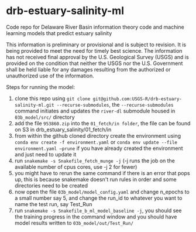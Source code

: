 # drb-estuary-salinity-ml

Code repo for Delaware River Basin information theory code and machine learning models that predict estuary salinity

This information is preliminary or provisional and is subject to revision. It is being provided to meet the need for timely best science. The information has not received final approval by the U.S. Geological Survey (USGS) and is provided on the condition that neither the USGS nor the U.S. Government shall be held liable for any damages resulting from the authorized or unauthorized use of the information.

Steps for running the model:

1) clone this repo using `git clone git@github.com:USGS-R/drb-estuary-salinity-ml.git --recurse-submodules`, the `--recurse-submodules` command initiates and updates the `river-dl` submodule housed in `03b_model/src/` directory 
1) add the file `953860.zip` into the `01_fetch/in folder`, the file can be found on S3 in drb_estuary_salinity/01_fetch/in
2) from within the github cloned directory create the environment using `conda env create -f environment.yaml` or `conda env update --file environment.yaml –prune` if you have already created the environment and just need to update it
3) run `snakemake -s Snakefile_fetch_munge -j` (-j runs the job on the available number of cpus cores, use -j 2 for fewer)
4) you might have to rerun the same command if there is an error that pops up, this is because snakemake doesn't run rules in order and some directories need to be created
5) now open the file `03b_model/model_config.yaml` and change n_epochs to a small number say 5, and change the run_id to whatever you want to name the test run, say Test_Run
6) run `snakemake -s Snakefile_b_ml_model_baseline -j`, you should see the training progress in the command window and you should have model results written to `03b_model/out/Test_Run/`
